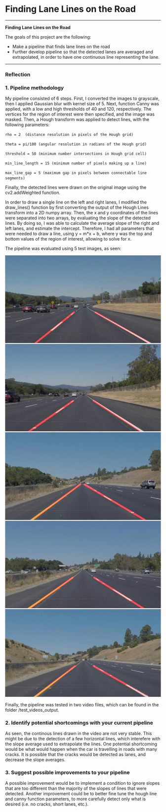 # **Finding Lane Lines on the Road** 

---

**Finding Lane Lines on the Road**

The goals of this project are the following:
* Make a pipeline that finds lane lines on the road
* Further develop pipeline so that the detected lanes are averaged and extrapolated, in order to have one continuous line representing the lane.


[//]: # (Image References)

[image1]: ./test_images_output/solidWhiteCurve.jpg "Fig. 1"
[image2]: ./test_images_output/solidWhiteRight.jpg "Fig. 2"
[image3]: ./test_images_output/solidYellowCurve.jpg "Fig. 3"
[image4]: ./test_images_output/solidYellowLeft.jpg "Fig. 4"
[image5]: ./test_images_output/whiteCarLaneSwitch_out.jpg "Fig. 5"

---

### Reflection

### 1. Pipeline methodology

My pipeline consisted of 6 steps. First, I converted the images to grayscale, then I applied Gaussian blur with kernel size of 5. Next, function Canny was applied, with a low and high thresholds of 40 and 120, respectively. The vertices for the region of interest were then specified, and the image was masked. Then, a Hough transform was applied to detect lines, with the following parameters:

`rho = 2  (distance resolution in pixels of the Hough grid)`

`theta = pi/180 (angular resolution in radians of the Hough grid)`

`threshold = 50 (minimum number intersections in Hough grid cell)`

`min_line_length = 15 (minimum number of pixels making up a line)`

`max_line_gap = 5 (maximum gap in pixels between connectable line segments)`

Finally, the detected lines were drawn on the original image using the cv2.addWeighted function.

In order to draw a single line on the left and right lanes, I modified the draw_lines() function by first converting the output of the Hough Lines transform into a 2D numpy array. Then, the x and y coordinates of the lines were separated into two arrays, by evaluating the slope of the detected lines. By doing so, I was able to calculate the average slope of the right and left lanes, and estimate the intercept. Therefore, I had all parameters that were needed to draw a line, using y = m*x + b, where y was the top and bottom values of the region of interest, allowing to solve for x.

The pipeline was evaluated using 5 test images, as seen:

![Fig. 1][image1]
![Fig. 2][image2]
![Fig. 3][image3]
![Fig. 4][image4]
![Fig. 5][image5]

Finally, the pipeline was tested in two video files, which can be found in the folder /test_videos_output.

### 2. Identify potential shortcomings with your current pipeline

As seen, the continous lines drawn in the video are not very stable. This might be due to the detection of a few horizontal lines, which interefere with the slope average used to extrapolate the lines. One potential shortcoming would be what would happen when the car is travelling in roads with many cracks. It is possible that the cracks would be detected as lanes, and decrease the slope averages. 

### 3. Suggest possible improvements to your pipeline

A possible improvement would be to implement a condition to ignore slopes that are too different than the majority of the slopes of lines that were detected. Another improvement could be to better fine tune the hough line and canny function parameters, to more carefully detect only what is desired (i.e. no cracks, short lanes, etc.).

